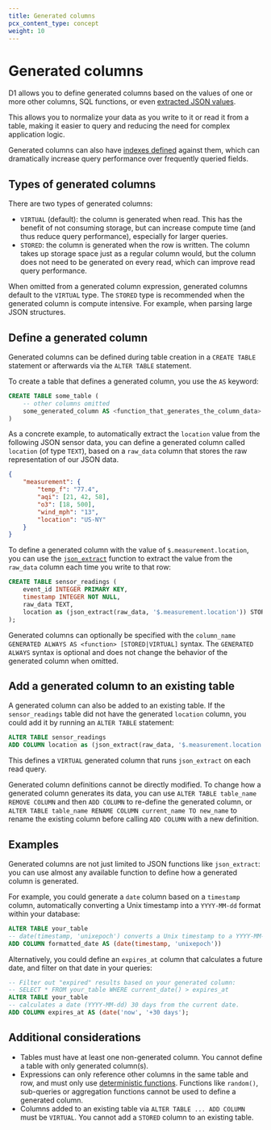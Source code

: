 ```yaml
---
title: Generated columns
pcx_content_type: concept
weight: 10
---
```


# Generated columns

D1 allows you to define generated columns based on the values of one or more other columns, SQL functions, or even [extracted JSON values](/d1/learning/querying-json).

This allows you to normalize your data as you write to it or read it from a table, making it easier to query and reducing the need for complex application logic.

Generated columns can also have [indexes defined](/d1/how-to/using-indexes/) against them, which can dramatically increase query performance over frequently queried fields.

## Types of generated columns

There are two types of generated columns:

* `VIRTUAL` (default): the column is generated when read. This has the benefit of not consuming storage, but can increase compute time (and thus reduce query performance), especially for larger queries.
* `STORED`: the column is generated when the row is written. The column takes up storage space just as a regular column would, but the column does not need to be generated on every read, which can improve read query performance.

When omitted from a generated column expression, generated columns default to the `VIRTUAL` type. The `STORED` type is recommended when the generated column is compute intensive. For example, when parsing large JSON structures.

## Define a generated column

Generated columns can be defined during table creation in a `CREATE TABLE` statement or afterwards via the `ALTER TABLE` statement. 

To create a table that defines a generated column, you use the `AS` keyword:

```sql
CREATE TABLE some_table (
    -- other columns omitted
    some_generated_column AS <function_that_generates_the_column_data>
)
```

As a concrete example, to automatically extract the `location` value from the following JSON sensor data, you can define a generated column called `location` (of type `TEXT`), based on a `raw_data` column that stores the raw representation of our JSON data.

```json
{
    "measurement": {
        "temp_f": "77.4",
        "aqi": [21, 42, 58],
        "o3": [18, 500],
        "wind_mph": "13",
        "location": "US-NY"
    }
}
```

To define a generated column with the value of `$.measurement.location`, you can use the [`json_extract`](/d1/how-to/querying-json/#extracting-values) function to extract the value from the `raw_data` column each time you write to that row:

```sql
CREATE TABLE sensor_readings (
    event_id INTEGER PRIMARY KEY,
    timestamp INTEGER NOT NULL,
    raw_data TEXT,
    location as (json_extract(raw_data, '$.measurement.location')) STORED
);
```

Generated columns can optionally be specified with the `column_name GENERATED ALWAYS AS <function> [STORED|VIRTUAL]` syntax. The `GENERATED ALWAYS` syntax is optional and does not change the behavior of the generated column when omitted.

## Add a generated column to an existing table

A generated column can also be added to an existing table. If the `sensor_readings` table did not have the generated `location` column, you could add it by running an `ALTER TABLE` statement:

```sql
ALTER TABLE sensor_readings
ADD COLUMN location as (json_extract(raw_data, '$.measurement.location'));
```

This defines a `VIRTUAL` generated column that runs `json_extract` on each read query.

Generated column definitions cannot be directly modified. To change how a generated column generates its data, you can use `ALTER TABLE table_name REMOVE COLUMN` and then `ADD COLUMN` to re-define the generated column, or `ALTER TABLE table_name RENAME COLUMN current_name TO new_name` to rename the existing column before calling `ADD COLUMN` with a new definition.

## Examples

Generated columns are not just limited to JSON functions like `json_extract`: you can use almost any available function to define how a generated column is generated.

For example, you could generate a `date` column based on a `timestamp` column, automatically converting a Unix timestamp into a `YYYY-MM-dd` format within your database:

```sql
ALTER TABLE your_table
-- date(timestamp, 'unixepoch') converts a Unix timestamp to a YYYY-MM-dd formatted date
ADD COLUMN formatted_date AS (date(timestamp, 'unixepoch'))
```

Alternatively, you could define an `expires_at` column that calculates a future date, and filter on that date in your queries:

```sql
-- Filter out "expired" results based on your generated column:
-- SELECT * FROM your_table WHERE current_date() > expires_at
ALTER TABLE your_table
-- calculates a date (YYYY-MM-dd) 30 days from the current date.
ADD COLUMN expires_at AS (date('now', '+30 days');
```

## Additional considerations

* Tables must have at least one non-generated column. You cannot define a table with only generated column(s).
* Expressions can only reference other columns in the same table and row, and must only use [deterministic functions](https://www.sqlite.org/deterministic.html). Functions like `random()`, sub-queries or aggregation functions cannot be used to define a generated column.
* Columns added to an existing table via `ALTER TABLE ... ADD COLUMN` must be `VIRTUAL`. You cannot add a `STORED` column to an existing table.
